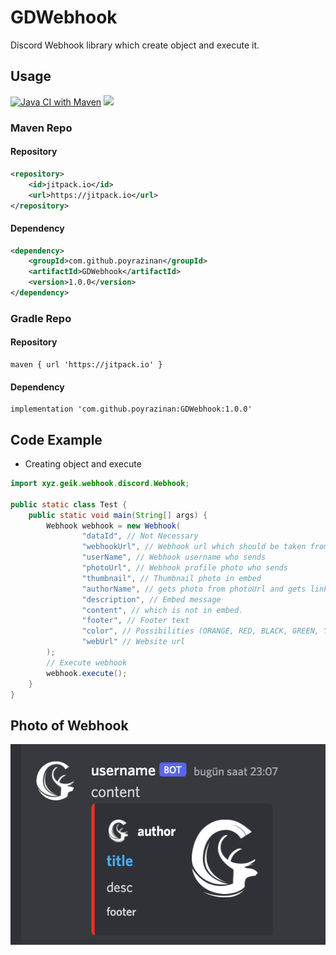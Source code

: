 # GDWebhook

Discord Webhook library which create object and execute it.

## Usage

[![Java CI with Maven](https://github.com/poyrazinan/GDWebhook/actions/workflows/maven.yml/badge.svg)](https://github.com/poyrazinan/GDWebhook/actions/workflows/maven.yml)
[![](https://jitpack.io/v/poyrazinan/GDWebhook.svg)](https://jitpack.io/#poyrazinan/GDWebhook)
### Maven Repo

#### Repository
```xml
<repository>
    <id>jitpack.io</id>
    <url>https://jitpack.io</url>
</repository>
```

#### Dependency
```xml
<dependency>
    <groupId>com.github.poyrazinan</groupId>
    <artifactId>GDWebhook</artifactId>
    <version>1.0.0</version>
</dependency>
```

### Gradle Repo
#### Repository
```
maven { url 'https://jitpack.io' }
```
#### Dependency
```
implementation 'com.github.poyrazinan:GDWebhook:1.0.0'
```

## Code Example

* Creating object and execute

```java
import xyz.geik.webhook.discord.Webhook;

public static class Test {
    public static void main(String[] args) {
        Webhook webhook = new Webhook(
                "dataId", // Not Necessary
                "webhookUrl", // Webhook url which should be taken from discord integrations tab
                "userName", // Webhook username who sends
                "photoUrl", // Webhook profile photo who sends
                "thumbnail", // Thumbnail photo in embed
                "authorName", // gets photo from photoUrl and gets link from webUrl
                "description", // Embed message
                "content", // which is not in embed.
                "footer", // Footer text
                "color", // Possibilities (ORANGE, RED, BLACK, GREEN, YELLOW, CYAN, WHITE and BLUE )
                "webUrl" // Website url
        );
        // Execute webhook
        webhook.execute();
    }
}
```

## Photo of Webhook

![](webhookexample.png)